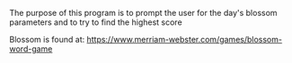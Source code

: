 The purpose of this program is to prompt the user for the day's blossom parameters and to try to find the highest score

Blossom is found at: https://www.merriam-webster.com/games/blossom-word-game
